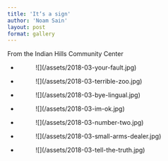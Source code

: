 ```yaml
---
title: 'It‘s a sign'
author: 'Noam Sain'
layout: post
format: gallery
---
```


From the Indian Hills Community Center

- <figure>![](/assets/2018-03-your-fault.jpg)</figure>
- <figure>![](/assets/2018-03-terrible-zoo.jpg)</figure>
- <figure>![](/assets/2018-03-bye-lingual.jpg)</figure>
- <figure>![](/assets/2018-03-im-ok.jpg)</figure>
- <figure>![](/assets/2018-03-number-two.jpg)</figure>
- <figure>![](/assets/2018-03-small-arms-dealer.jpg)</figure>
- <figure>![](/assets/2018-03-tell-the-truth.jpg)</figure>
